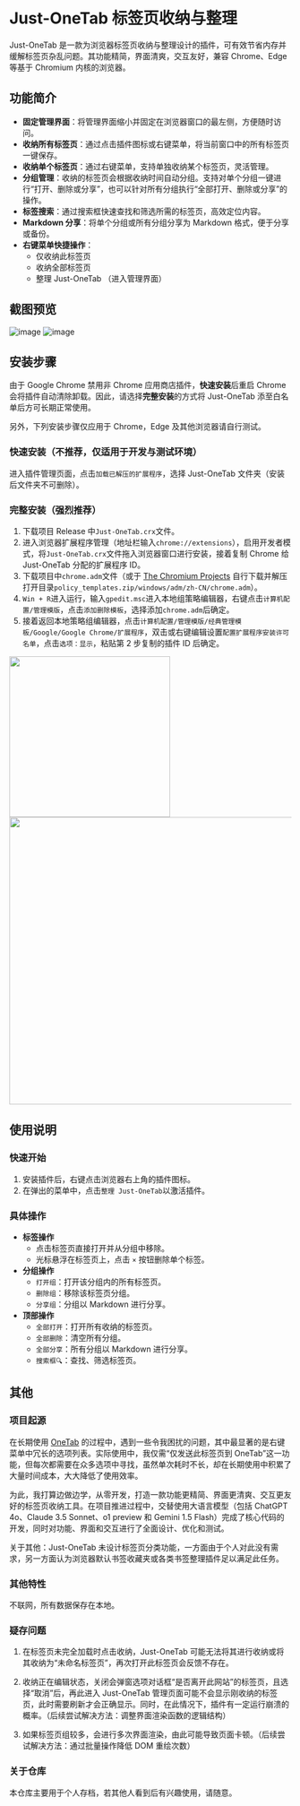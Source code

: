 # Just-OneTab 标签页收纳与整理
Just-OneTab 是一款为浏览器标签页收纳与整理设计的插件，可有效节省内存并缓解标签页杂乱问题。其功能精简，界面清爽，交互友好，兼容 Chrome、Edge 等基于 Chromium 内核的浏览器。
## 功能简介
- **固定管理界面**：将管理界面缩小并固定在浏览器窗口的最左侧，方便随时访问。
- **收纳所有标签页**：通过点击插件图标或右键菜单，将当前窗口中的所有标签页一键保存。
- **收纳单个标签页**：通过右键菜单，支持单独收纳某个标签页，灵活管理。
- **分组管理**：收纳的标签页会根据收纳时间自动分组。支持对单个分组一键进行“打开、删除或分享”，也可以针对所有分组执行“全部打开、删除或分享”的操作。
- **标签搜索**：通过搜索框快速查找和筛选所需的标签页，高效定位内容。
- **Markdown 分享**：将单个分组或所有分组分享为 Markdown 格式，便于分享或备份。
- **右键菜单快捷操作**：
    - 仅收纳此标签页
    - 收纳全部标签页
    - 整理 Just-OneTab （进入管理界面）
## 截图预览
![image](https://github.com/user-attachments/assets/e313e69c-d6ac-415e-b12e-2c8216d2aef6)
![image](https://github.com/user-attachments/assets/d1b7d920-b384-428d-a49d-61d86faacc30)
## 安装步骤
由于 Google Chrome 禁用非 Chrome 应用商店插件，**快速安装**后重启 Chrome 会将插件自动清除卸载。因此，请选择**完整安装**的方式将 Just-OneTab 添至白名单后方可长期正常使用。

另外，下列安装步骤仅应用于 Chrome，Edge 及其他浏览器请自行测试。
### 快速安装（不推荐，仅适用于开发与测试环境）
进入插件管理页面，点击`加载已解压的扩展程序`，选择 Just-OneTab 文件夹（安装后文件夹不可删除）。
### 完整安装（强烈推荐）
1. 下载项目 Release 中`Just-OneTab.crx`文件。
2. 进入浏览器扩展程序管理（地址栏输入`chrome://extensions`），启用开发者模式，将`Just-OneTab.crx`文件拖入浏览器窗口进行安装，接着复制 Chrome 给 Just-OneTab 分配的扩展程序 ID。
3. 下载项目中`chrome.adm`文件（或于 [The Chromium Projects](https://www.chromium.org/administrators/policy-templates) 自行下载并解压打开目录`policy_templates.zip/windows/adm/zh-CN/chrome.adm`）。
4. `Win + R`进入运行，输入`gpedit.msc`进入本地组策略编辑器，右键点击`计算机配置/管理模版`，点击`添加删除模板`，选择添加`chrome.adm`后确定。
5. 接着返回本地策略组编辑器，点击`计算机配置/管理模版/经典管理模板/Google/Google Chrome/扩展程序`，双击或右键编辑设置`配置扩展程序安装许可名单`，点击`选项：显示`，粘贴第 2 步复制的插件 ID 后确定。

<img src="https://github.com/user-attachments/assets/96e40d8d-8539-42ce-b79e-3dafb3b06d22" width="287px">
<img src="https://github.com/user-attachments/assets/7512efae-4bf4-491e-b23d-eed69ee34131" width="513px">

## 使用说明
### 快速开始
1. 安装插件后，右键点击浏览器右上角的插件图标。
2. 在弹出的菜单中，点击`整理 Just-OneTab`以激活插件。
### 具体操作
- **标签操作**
    - 点击标签页直接打开并从分组中移除。
    - 光标悬浮在标签页上，点击 `×` 按钮删除单个标签。
- **分组操作**
    - `打开组`：打开该分组内的所有标签页。
    - `删除组`：移除该标签页分组。
    - `分享组`：分组以 Markdown 进行分享。
- **顶部操作**
    - `全部打开`：打开所有收纳的标签页。
    - `全部删除`：清空所有分组。
    - `全部分享`：所有分组以 Markdown 进行分享。
    - `搜索框🔍`：查找、筛选标签页。
## 其他
### 项目起源
在长期使用 [OneTab](https://www.one-tab.com) 的过程中，遇到一些令我困扰的问题，其中最显著的是右键菜单中冗长的选项列表。实际使用中，我仅需“仅发送此标签页到 OneTab”这一功能，但每次都需要在众多选项中寻找，虽然单次耗时不长，却在长期使用中积累了大量时间成本，大大降低了使用效率。

为此，我打算边做边学，从零开发，打造一款功能更精简、界面更清爽、交互更友好的标签页收纳工具。在项目推进过程中，交替使用大语言模型（包括 ChatGPT 4o、Claude 3.5 Sonnet、o1 preview 和 Gemini 1.5 Flash）完成了核心代码的开发，同时对功能、界面和交互进行了全面设计、优化和测试。

关于其他：Just-OneTab 未设计标签页分类功能，一方面由于个人对此没有需求，另一方面认为浏览器默认书签收藏夹或各类书签整理插件足以满足此任务。
### 其他特性
不联网，所有数据保存在本地。
### 疑存问题
1. 在标签页未完全加载时点击收纳，Just-OneTab 可能无法将其进行收纳或将其收纳为“未命名标签页”，再次打开此标签页会反馈不存在。

2. 收纳正在编辑状态，关闭会弹窗选项对话框“是否离开此网站”的标签页，且选择“取消”后，再此进入 Just-OneTab 管理页面可能不会显示刚收纳的标签页，此时需要刷新才会正确显示。同时，在此情况下，插件有一定运行崩溃的概率。（后续尝试解决方法：调整界面渲染函数的逻辑结构）

3. 如果标签页组较多，会进行多次界面渲染，由此可能导致页面卡顿。（后续尝试解决方法：通过批量操作降低 DOM 重绘次数）
### 关于仓库
本仓库主要用于个人存档，若其他人看到后有兴趣使用，请随意。
